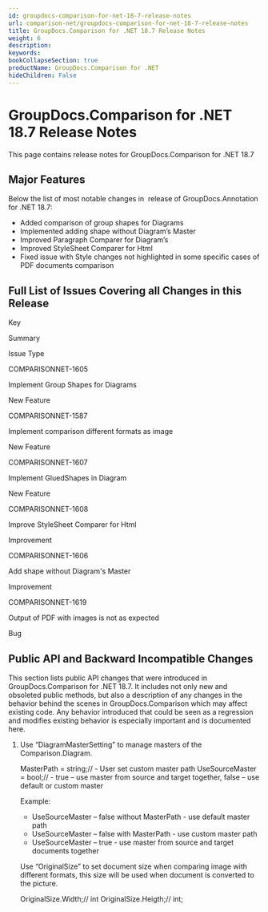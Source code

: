 ```yaml
---
id: groupdocs-comparison-for-net-18-7-release-notes
url: comparison-net/groupdocs-comparison-for-net-18-7-release-notes
title: GroupDocs.Comparison for .NET 18.7 Release Notes
weight: 6
description: 
keywords: 
bookCollapseSection: true
productName: GroupDocs.Comparison for .NET
hideChildren: False
---
```


# GroupDocs.Comparison for .NET 18.7 Release Notes

This page contains release notes for GroupDocs.Comparison for .NET 18.7

## Major Features

Below the list of most notable changes in  release of GroupDocs.Annotation for .NET 18.7:

*   Added comparison of group shapes for Diagrams
*   Implemented adding shape without Diagram’s Master
*   Improved Paragraph Comparer for Diagram’s
*   Improved StyleSheet Comparer for Html
*   Fixed issue with Style changes not highlighted in some specific cases of PDF documents comparison

## Full List of Issues Covering all Changes in this Release

Key

Summary

Issue Type

COMPARISONNET-1605

Implement Group Shapes for Diagrams

New Feature

COMPARISONNET-1587

Implement comparison different formats as image

New Feature

COMPARISONNET-1607

Implement GluedShapes in Diagram

New Feature

COMPARISONNET-1608

Improve StyleSheet Comparer for Html

Improvement

COMPARISONNET-1606

Add shape without Diagram's Master

Improvement

COMPARISONNET-1619

Output of PDF with images is not as expected

Bug

## Public API and Backward Incompatible Changes

This section lists public API changes that were introduced in GroupDocs.Comparison for .NET 18.7. It includes not only new and obsoleted public methods, but also a description of any changes in the behavior behind the scenes in GroupDocs.Comparison which may affect existing code. Any behavior introduced that could be seen as a regression and modifies existing behavior is especially important and is documented here.

1.  Use “DiagramMasterSetting” to manage masters of the Comparison.Diagram.
    
    MasterPath = string;// - User set custom master path
    UseSourceMaster = bool;// - true – use master from source and target together, false – use default or custom master
    
    Example:
    
    *   UseSourceMaster – false without MasterPath - use default master path
    *   UseSourceMaster – false with MasterPath - use custom master path
    *   UseSourceMaster – true - use master from source and target documents together
    
    Use “OriginalSize” to set document size when comparing image with different formats, this size will be used when document is converted to the picture.
    
    OriginalSize.Width;// int
    OriginalSize.Heigth;// int;
